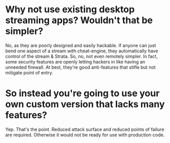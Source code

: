 # Why not use existing desktop streaming apps? Wouldn't that be simpler?

No, as they are poorly designed and easily hackable. If anyone can just bend one aspect of a stream with cheat-engine, they automatically have control of the
 stream & Strata. So, no, not even remotely simpler. In fact, some security features are openly letting hackers in like having an unneeded firewall. At best, 
  they're good anti-features that stifle but not mitigate point of entry.

# So instead you're going to use your own custom version that lacks many features?

Yep. That's the point. Reduced attack surface and reduced points of failure are required. Otherwise it would not be ready for use with production code.
